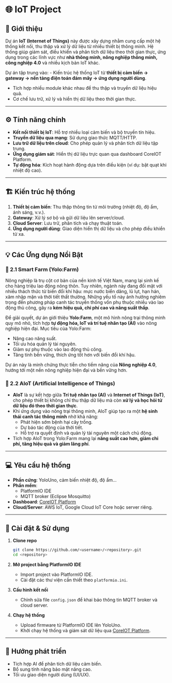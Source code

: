 # 🌐 IoT Project

## 📖 Giới thiệu

Dự án **IoT (Internet of Things)** này được xây dựng nhằm cung cấp một
hệ thống kết nối, thu thập và xử lý dữ liệu từ nhiều thiết bị thông
minh. Hệ thống giúp giám sát, điều khiển và phân tích dữ liệu theo thời
gian thực, ứng dụng trong các lĩnh vực như **nhà thông minh, nông nghiệp
thông minh, công nghiệp 4.0** và nhiều kịch bản IoT khác.

Dự án tập trung vào: - Kiến trúc
hệ thống IoT từ **thiết bị cảm biến → gateway → nền tảng điện toán đám
mây → ứng dụng người dùng**. 
- Tích hợp nhiều module khác nhau để thu thập và truyền dữ liệu hiệu
quả. 
- Cơ chế lưu trữ, xử lý và hiển thị dữ liệu theo thời gian thực.

------------------------------------------------------------------------

## ⚙️ Tính năng chính

-   **Kết nối thiết bị IoT**: Hỗ trợ nhiều loại cảm biến và bộ truyền
    tín hiệu. 
-   **Truyền dữ liệu qua mạng**: Sử dụng giao thức MQTT/HTTP. 
-   **Lưu trữ dữ liệu trên cloud**: Cho phép quản lý và phân tích dữ
    liệu tập trung. 
-   **Ứng dụng giám sát**: Hiển thị dữ liệu trực quan qua dashboard
    CoreIOT Platform. 
-   **Tự động hóa**: Kích hoạt hành động dựa trên điều kiện (ví dụ: bật
    quạt khi nhiệt độ cao).

------------------------------------------------------------------------

## 🏗️ Kiến trúc hệ thống
1. **Thiết bị cảm biến**: Thu thập thông tin từ môi trường (nhiệt độ, độ
ẩm, ánh sáng, v.v.). 
2. **Gateway**: Xử lý sơ bộ và gửi dữ liệu lên server/cloud. 
3. **Cloud Server**: Lưu trữ, phân tích và chạy thuật toán. 
4. **Ứng dụng người dùng**: Giao diện hiển thị dữ liệu và cho phép điều
khiển từ xa.

------------------------------------------------------------------------

## 💡 Các Ứng dụng Nổi Bật

### 🌱 2.1 Smart Farm (Yolo:Farm)

Nông nghiệp là trụ cột cơ bản của nền kinh tế Việt Nam, mang lại sinh kế
cho hàng triệu lao động nông thôn. Tuy nhiên, ngành này đang đối mặt với
nhiều thách thức từ biến đổi khí hậu: mực nước biển dâng, lũ lụt, hạn
hán, xâm nhập mặn và thời tiết thất thường. Những yếu tố này ảnh hưởng
nghiêm trọng đến phương pháp canh tác truyền thống vốn phụ thuộc nhiều
vào lao động thủ công, gây ra **kém hiệu quả, chi phí cao và năng suất
thấp**.

Để giải quyết, dự án giới thiệu **Yolo:Farm**, một mô hình nông trại
thông minh quy mô nhỏ, tích hợp **tự động hóa, IoT và trí tuệ nhân tạo
(AI)** vào nông nghiệp hiện đại. Mục tiêu của Yolo:Farm: 
- Nâng cao năng suất. 
- Tối ưu hóa quản lý tài nguyên. 
- Giảm sự phụ thuộc vào lao động thủ công. 
- Tăng tính bền vững, thích ứng tốt hơn với biến đổi khí hậu.

Dự án này là minh chứng thực tiễn cho tiềm năng của **Nông nghiệp 4.0**,
hướng tới một nền nông nghiệp hiện đại và bền vững hơn.

### 🤖 2.2 AIoT (Artificial Intelligence of Things)

-   **AIoT** là sự kết hợp giữa **Trí tuệ nhân tạo (AI)** và **Internet
    of Things (IoT)**, cho phép thiết bị không chỉ thu thập dữ liệu mà
    còn **xử lý và học hỏi từ dữ liệu đó theo thời gian thực**. 
-   Khi ứng dụng vào nông trại thông minh, AIoT giúp tạo ra một **hệ
    sinh thái canh tác thông minh** nhờ khả năng:
    -   Phát hiện sớm bệnh hại cây trồng. 
    -   Dự báo tác động của thời tiết. 
    -   Hỗ trợ ra quyết định và quản lý tài nguyên một cách chủ động. 
-   Tích hợp AIoT trong Yolo:Farm mang lại **năng suất cao hơn, giảm chi
    phí, tăng hiệu quả và giảm lãng phí**.

------------------------------------------------------------------------

## 💻 Yêu cầu hệ thống

-   **Phần cứng**: YoloUno, cảm biến nhiệt độ, độ ẩm... 
-   **Phần mềm**:
    -   PlatformIO IDE 
    -   MQTT broker (Eclipse Mosquitto) 
-   **Dashboard**: [CoreIOT Platform](https://coreiot.io/) 
-   **Cloud/Server**: AWS IoT, Google Cloud IoT Core hoặc server riêng.

------------------------------------------------------------------------

## 🚀 Cài đặt & Sử dụng

1.  **Clone repo**

    ``` bash
    git clone https://github.com/<username>/<repository>.git
    cd <repository>
    ```

2.  **Mở project bằng PlatformIO IDE**

    -   Import project vào PlatformIO IDE. 
    -   Cài đặt các thư viện cần thiết theo `platformio.ini`.

3.  **Cấu hình kết nối**

    -   Chỉnh sửa file `config.json` để khai báo thông tin MQTT broker
        và cloud server.

4.  **Chạy hệ thống**

    -   Upload firmware từ PlatformIO IDE lên YoloUno. 
    -   Khởi chạy hệ thống và giám sát dữ liệu qua [CoreIOT
        Platform](https://coreiot.io/).

------------------------------------------------------------------------

## 📌 Hướng phát triển

-   Tích hợp AI để phân tích dữ liệu cảm biến. 
-   Bổ sung tính năng bảo mật nâng cao. 
-   Tối ưu giao diện người dùng (UI/UX).
